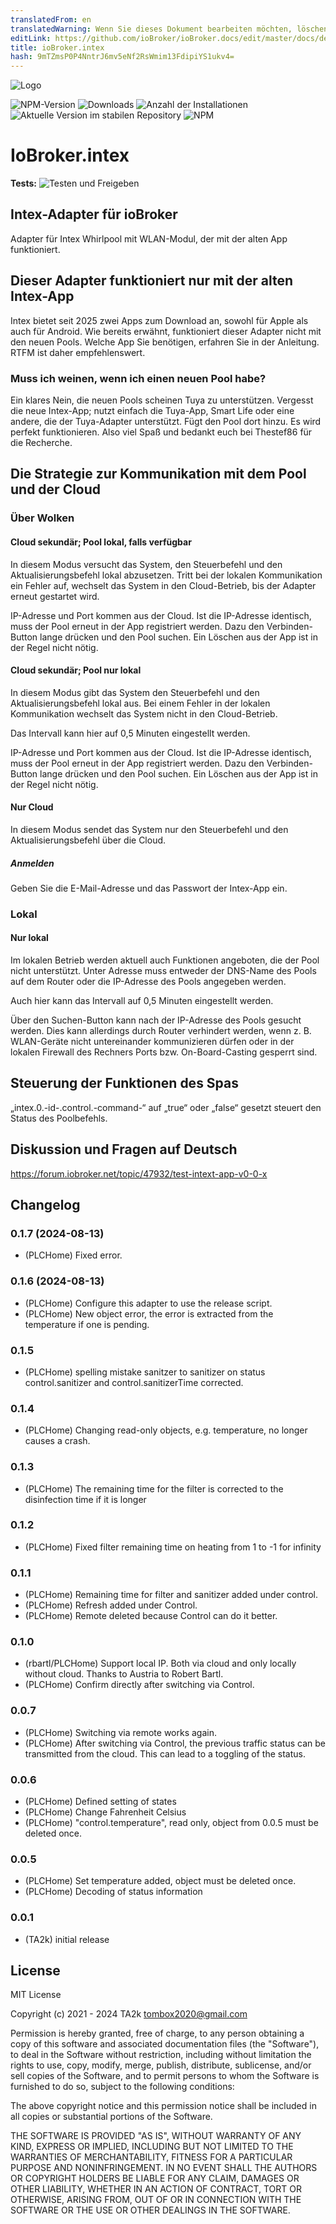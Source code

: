```yaml
---
translatedFrom: en
translatedWarning: Wenn Sie dieses Dokument bearbeiten möchten, löschen Sie bitte das Feld "translationsFrom". Andernfalls wird dieses Dokument automatisch erneut übersetzt
editLink: https://github.com/ioBroker/ioBroker.docs/edit/master/docs/de/adapterref/iobroker.intex/README.md
title: ioBroker.intex
hash: 9mTZmsP0P4NntrJ6mv5eNf2RsWmim13FdipiYS1ukv4=
---
```

![Logo](../../../en/adapterref/iobroker.intex/admin/intex.png)

![NPM-Version](https://img.shields.io/npm/v/iobroker.intex.svg)
![Downloads](https://img.shields.io/npm/dm/iobroker.intex.svg)
![Anzahl der Installationen](https://iobroker.live/badges/intex-installed.svg)
![Aktuelle Version im stabilen Repository](https://iobroker.live/badges/intex-stable.svg)
![NPM](https://nodei.co/npm/iobroker.intex.png?downloads=true)

# IoBroker.intex
**Tests:** ![Testen und Freigeben](https://github.com/TA2k/ioBroker.intex/workflows/Test%20and%20Release/badge.svg)

## Intex-Adapter für ioBroker
Adapter für Intex Whirlpool mit WLAN-Modul, der mit der alten App funktioniert.

## Dieser Adapter funktioniert nur mit der alten Intex-App
Intex bietet seit 2025 zwei Apps zum Download an, sowohl für Apple als auch für Android. Wie bereits erwähnt, funktioniert dieser Adapter nicht mit den neuen Pools. Welche App Sie benötigen, erfahren Sie in der Anleitung. RTFM ist daher empfehlenswert.

### Muss ich weinen, wenn ich einen neuen Pool habe?
Ein klares Nein, die neuen Pools scheinen Tuya zu unterstützen. Vergesst die neue Intex-App; nutzt einfach die Tuya-App, Smart Life oder eine andere, die der Tuya-Adapter unterstützt. Fügt den Pool dort hinzu. Es wird perfekt funktionieren. Also viel Spaß und bedankt euch bei Thestef86 für die Recherche.

## Die Strategie zur Kommunikation mit dem Pool und der Cloud
### Über Wolken
#### Cloud sekundär; Pool lokal, falls verfügbar
In diesem Modus versucht das System, den Steuerbefehl und den Aktualisierungsbefehl lokal abzusetzen. Tritt bei der lokalen Kommunikation ein Fehler auf, wechselt das System in den Cloud-Betrieb, bis der Adapter erneut gestartet wird.

IP-Adresse und Port kommen aus der Cloud. Ist die IP-Adresse identisch, muss der Pool erneut in der App registriert werden. Dazu den Verbinden-Button lange drücken und den Pool suchen. Ein Löschen aus der App ist in der Regel nicht nötig.

#### Cloud sekundär; Pool nur lokal
In diesem Modus gibt das System den Steuerbefehl und den Aktualisierungsbefehl lokal aus. Bei einem Fehler in der lokalen Kommunikation wechselt das System nicht in den Cloud-Betrieb.

Das Intervall kann hier auf 0,5 Minuten eingestellt werden.

IP-Adresse und Port kommen aus der Cloud. Ist die IP-Adresse identisch, muss der Pool erneut in der App registriert werden. Dazu den Verbinden-Button lange drücken und den Pool suchen. Ein Löschen aus der App ist in der Regel nicht nötig.

#### Nur Cloud
In diesem Modus sendet das System nur den Steuerbefehl und den Aktualisierungsbefehl über die Cloud.

##### Anmelden
Geben Sie die E-Mail-Adresse und das Passwort der Intex-App ein.

### Lokal
#### Nur lokal
Im lokalen Betrieb werden aktuell auch Funktionen angeboten, die der Pool nicht unterstützt. Unter Adresse muss entweder der DNS-Name des Pools auf dem Router oder die IP-Adresse des Pools angegeben werden.

Auch hier kann das Intervall auf 0,5 Minuten eingestellt werden.

Über den Suchen-Button kann nach der IP-Adresse des Pools gesucht werden. Dies kann allerdings durch Router verhindert werden, wenn z. B. WLAN-Geräte nicht untereinander kommunizieren dürfen oder in der lokalen Firewall des Rechners Ports bzw. On-Board-Casting gesperrt sind.

## Steuerung der Funktionen des Spas
„intex.0.-id-.control.-command-“ auf „true“ oder „false“ gesetzt steuert den Status des Poolbefehls.

## Diskussion und Fragen auf Deutsch
https://forum.iobroker.net/topic/47932/test-intext-app-v0-0-x

## Changelog

<!--
  Placeholder for the next version (at the beginning of the line):
  ### **WORK IN PROGRESS**
-->

### 0.1.7 (2024-08-13)

- (PLCHome) Fixed error.

### 0.1.6 (2024-08-13)

- (PLCHome) Configure this adapter to use the release script.
- (PLCHome) New object error, the error is extracted from the temperature if one is pending.

### 0.1.5

- (PLCHome) spelling mistake sanitzer to sanitizer on status control.sanitizer and control.sanitizerTime corrected.

### 0.1.4

- (PLCHome) Changing read-only objects, e.g. temperature, no longer causes a crash.

### 0.1.3

- (PLCHome) The remaining time for the filter is corrected to the disinfection time if it is longer

### 0.1.2

- (PLCHome) Fixed filter remaining time on heating from 1 to -1 for infinity

### 0.1.1

- (PLCHome) Remaining time for filter and sanitizer added under control.
- (PLCHome) Refresh added under Control.
- (PLCHome) Remote deleted because Control can do it better.

### 0.1.0

- (rbartl/PLCHome) Support local IP. Both via cloud and only locally without cloud. Thanks to Austria to Robert Bartl.
- (PLCHome) Confirm directly after switching via Control.

### 0.0.7

- (PLCHome) Switching via remote works again.
- (PLCHome) After switching via Control, the previous traffic status can be transmitted from the cloud. This can lead to a toggling of the status.

### 0.0.6

- (PLCHome) Defined setting of states
- (PLCHome) Change Fahrenheit Celsius
- (PLCHome) "control.temperature", read only, object from 0.0.5 must be deleted once.

### 0.0.5

- (PLCHome) Set temperature added, object must be deleted once.
- (PLCHome) Decoding of status information

### 0.0.1

- (TA2k) initial release

## License

MIT License

Copyright (c) 2021 - 2024 TA2k <tombox2020@gmail.com>

Permission is hereby granted, free of charge, to any person obtaining a copy
of this software and associated documentation files (the "Software"), to deal
in the Software without restriction, including without limitation the rights
to use, copy, modify, merge, publish, distribute, sublicense, and/or sell
copies of the Software, and to permit persons to whom the Software is
furnished to do so, subject to the following conditions:

The above copyright notice and this permission notice shall be included in all
copies or substantial portions of the Software.

THE SOFTWARE IS PROVIDED "AS IS", WITHOUT WARRANTY OF ANY KIND, EXPRESS OR
IMPLIED, INCLUDING BUT NOT LIMITED TO THE WARRANTIES OF MERCHANTABILITY,
FITNESS FOR A PARTICULAR PURPOSE AND NONINFRINGEMENT. IN NO EVENT SHALL THE
AUTHORS OR COPYRIGHT HOLDERS BE LIABLE FOR ANY CLAIM, DAMAGES OR OTHER
LIABILITY, WHETHER IN AN ACTION OF CONTRACT, TORT OR OTHERWISE, ARISING FROM,
OUT OF OR IN CONNECTION WITH THE SOFTWARE OR THE USE OR OTHER DEALINGS IN THE
SOFTWARE.